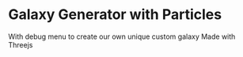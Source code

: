 # Galaxy Generator with Particles

With debug menu to create our own unique custom galaxy
Made with Threejs
